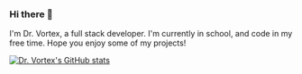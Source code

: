 ### Hi there 👋

I'm Dr. Vortex, a full stack developer. I'm currently in school, and code in my free time. Hope you enjoy some of my projects!

[![Dr. Vortex's GitHub stats](https://github-readme-stats.vercel.app/api?username=dr-vortex&count_private=true&show_icons=true&theme=dark)](https://github.com/anuraghazra/github-readme-stats)



